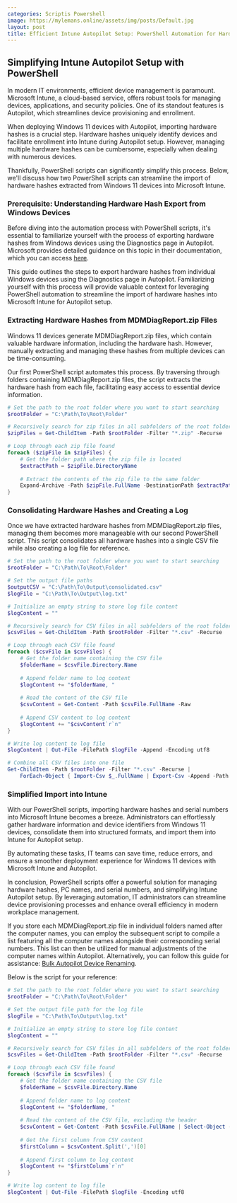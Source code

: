 ```yaml
---
categories: Scriptis Powershell
image: https://mylemans.online/assets/img/posts/Default.jpg
layout: post
title: Efficient Intune Autopilot Setup: PowerShell Automation for Hardware Hashes and Device Management!
---
```


## Simplifying Intune Autopilot Setup with PowerShell

In modern IT environments, efficient device management is paramount. Microsoft Intune, a cloud-based service, offers robust tools for managing devices, applications, and security policies. One of its standout features is Autopilot, which streamlines device provisioning and enrollment.

When deploying Windows 11 devices with Autopilot, importing hardware hashes is a crucial step. Hardware hashes uniquely identify devices and facilitate enrollment into Intune during Autopilot setup. However, managing multiple hardware hashes can be cumbersome, especially when dealing with numerous devices.

Thankfully, PowerShell scripts can significantly simplify this process. Below, we'll discuss how two PowerShell scripts can streamline the import of hardware hashes extracted from Windows 11 devices into Microsoft Intune.

### Prerequisite: Understanding Hardware Hash Export from Windows Devices

Before diving into the automation process with PowerShell scripts, it's essential to familiarize yourself with the process of exporting hardware hashes from Windows devices using the Diagnostics page in Autopilot. Microsoft provides detailed guidance on this topic in their documentation, which you can access [here](https://learn.microsoft.com/en-us/autopilot/add-devices#diagnostics-page-hash-export).

This guide outlines the steps to export hardware hashes from individual Windows devices using the Diagnostics page in Autopilot. Familiarizing yourself with this process will provide valuable context for leveraging PowerShell automation to streamline the import of hardware hashes into Microsoft Intune for Autopilot setup.


### Extracting Hardware Hashes from MDMDiagReport.zip Files

Windows 11 devices generate MDMDiagReport.zip files, which contain valuable hardware information, including the hardware hash. However, manually extracting and managing these hashes from multiple devices can be time-consuming.

Our first PowerShell script automates this process. By traversing through folders containing MDMDiagReport.zip files, the script extracts the hardware hash from each file, facilitating easy access to essential device information.


```powershell
# Set the path to the root folder where you want to start searching
$rootFolder = "C:\Path\To\Root\Folder"

# Recursively search for zip files in all subfolders of the root folder
$zipFiles = Get-ChildItem -Path $rootFolder -Filter "*.zip" -Recurse

# Loop through each zip file found
foreach ($zipFile in $zipFiles) {
    # Get the folder path where the zip file is located
    $extractPath = $zipFile.DirectoryName
    
    # Extract the contents of the zip file to the same folder
    Expand-Archive -Path $zipFile.FullName -DestinationPath $extractPath -Force
}


```

### Consolidating Hardware Hashes and Creating a Log
Once we have extracted hardware hashes from MDMDiagReport.zip files, managing them becomes more manageable with our second PowerShell script. This script consolidates all hardware hashes into a single CSV file while also creating a log file for reference.

```powershell
# Set the path to the root folder where you want to start searching
$rootFolder = "C:\Path\To\Root\Folder"

# Set the output file paths
$outputCSV = "C:\Path\To\Output\consolidated.csv"
$logFile = "C:\Path\To\Output\log.txt"

# Initialize an empty string to store log file content
$logContent = ""

# Recursively search for CSV files in all subfolders of the root folder
$csvFiles = Get-ChildItem -Path $rootFolder -Filter "*.csv" -Recurse

# Loop through each CSV file found
foreach ($csvFile in $csvFiles) {
    # Get the folder name containing the CSV file
    $folderName = $csvFile.Directory.Name
    
    # Append folder name to log content
    $logContent += "$folderName, "
    
    # Read the content of the CSV file
    $csvContent = Get-Content -Path $csvFile.FullName -Raw
    
    # Append CSV content to log content
    $logContent += "$csvContent`r`n"
}

# Write log content to log file
$logContent | Out-File -FilePath $logFile -Append -Encoding utf8

# Combine all CSV files into one file
Get-ChildItem -Path $rootFolder -Filter "*.csv" -Recurse | 
    ForEach-Object { Import-Csv $_.FullName | Export-Csv -Append -Path $outputCSV -NoTypeInformation }

```

### Simplified Import into Intune
With our PowerShell scripts, importing hardware hashes and serial numbers into Microsoft Intune becomes a breeze. Administrators can effortlessly gather hardware information and device identifiers from Windows 11 devices, consolidate them into structured formats, and import them into Intune for Autopilot setup.

By automating these tasks, IT teams can save time, reduce errors, and ensure a smoother deployment experience for Windows 11 devices with Microsoft Intune and Autopilot.

In conclusion, PowerShell scripts offer a powerful solution for managing hardware hashes, PC names, and serial numbers, and simplifying Intune Autopilot setup. By leveraging automation, IT administrators can streamline device provisioning processes and enhance overall efficiency in modern workplace management.

If you store each MDMDiagReport.zip file in individual folders named after the computer names, you can employ the subsequent script to compile a list featuring all the computer names alongside their corresponding serial numbers. This list can then be utilized for manual adjustments of the computer names within Autopilot. Alternatively, you can follow this guide for assistance: [Bulk Autopilot Device Renaming](https://niklastinner.medium.com/bulk-autopilot-device-renaming-656ba517d94b).

Below is the script for your reference:

```powershell
# Set the path to the root folder where you want to start searching
$rootFolder = "C:\Path\To\Root\Folder"

# Set the output file path for the log file
$logFile = "C:\Path\To\Output\log.txt"

# Initialize an empty string to store log file content
$logContent = ""

# Recursively search for CSV files in all subfolders of the root folder
$csvFiles = Get-ChildItem -Path $rootFolder -Filter "*.csv" -Recurse

# Loop through each CSV file found
foreach ($csvFile in $csvFiles) {
    # Get the folder name containing the CSV file
    $folderName = $csvFile.Directory.Name
    
    # Append folder name to log content
    $logContent += "$folderName, "
    
    # Read the content of the CSV file, excluding the header
    $csvContent = Get-Content -Path $csvFile.FullName | Select-Object -Skip 1
    
    # Get the first column from CSV content
    $firstColumn = $csvContent.Split(',')[0]
    
    # Append first column to log content
    $logContent += "$firstColumn`r`n"
}

# Write log content to log file
$logContent | Out-File -FilePath $logFile -Encoding utf8

```
